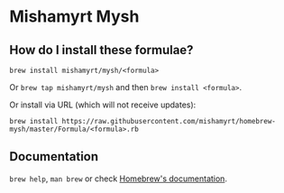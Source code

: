 # Mishamyrt Mysh

## How do I install these formulae?
`brew install mishamyrt/mysh/<formula>`

Or `brew tap mishamyrt/mysh` and then `brew install <formula>`.

Or install via URL (which will not receive updates):

```
brew install https://raw.githubusercontent.com/mishamyrt/homebrew-mysh/master/Formula/<formula>.rb
```

## Documentation
`brew help`, `man brew` or check [Homebrew's documentation](https://docs.brew.sh).
